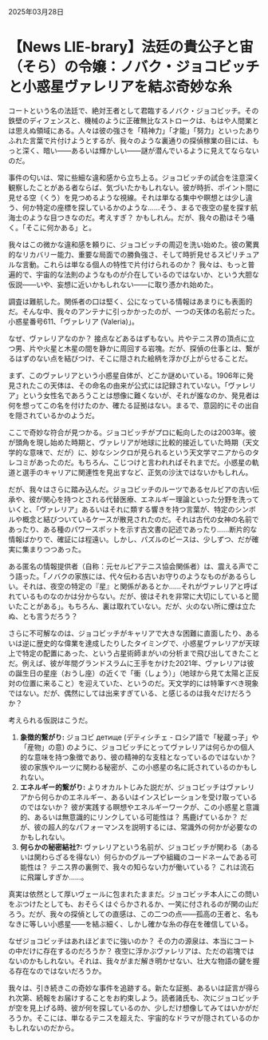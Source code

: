 2025年03月28日

# 【News LIE-brary】法廷の貴公子と宙（そら）の令嬢：ノバク・ジョコビッチと小惑星ヴァレリアを結ぶ奇妙な糸

コートという名の法廷で、絶対王者として君臨するノバク・ジョコビッチ。その鉄壁のディフェンスと、機械のように正確無比なストロークは、もはや人間業とは思えぬ領域にある。人々は彼の強さを「精神力」「才能」「努力」といったありふれた言葉で片付けようとするが、我々のような裏通りの探偵稼業の目には、もっと深く、暗い――あるいは輝かしい――謎が潜んでいるように見えてならないのだ。

事件の匂いは、常に些細な違和感から立ち上る。ジョコビッチの試合を注意深く観察したことがある者ならば、気づいたかもしれない。彼が時折、ポイント間に見せる空（くう）を見つめるような視線。それは単なる集中や瞑想とは少し違う、何か特定の座標を探しているかのような……そう、まるで夜空の星を探す航海士のような目つきなのだ。考えすぎ？ かもしれん。だが、我々の勘はそう囁く。「そこに何かある」と。

我々はこの微かな違和感を頼りに、ジョコビッチの周辺を洗い始めた。彼の驚異的なリカバリー能力、重要な局面での勝負強さ、そして時折見せるスピリチュアルな言動。これらは単なる個人の特性で片付けられるのか？ 我々は、もっと普遍的で、宇宙的な法則のようなものが介在しているのではないか、という大胆な仮説――いや、妄想に近いかもしれない――に取り憑かれ始めた。

調査は難航した。関係者の口は堅く、公になっている情報はあまりにも表面的だ。そんな中、我々のアンテナに引っかかったのが、一つの天体の名前だった。小惑星番号611、「ヴァレリア (Valeria)」。

なぜ、ヴァレリアなのか？ 接点などあるはずもない。片やテニス界の頂点に立つ男、片や火星と木星の間を静かに周回する岩塊。だが、探偵の仕事とは、繋がるはずのない点を結びつけ、そこに隠された絵柄を浮かび上がらせることだ。

まず、このヴァレリアという小惑星自体が、どこか謎めいている。1906年に発見されたこの天体は、その命名の由来が公式には記録されていない。「ヴァレリア」という女性名であろうことは想像に難くないが、それが誰なのか、発見者は何を想ってこの名を付けたのか、確たる証拠はない。まるで、意図的にその出自を隠されているかのようだ。

ここで奇妙な符合が見つかる。ジョコビッチがプロに転向したのは2003年。彼が頭角を現し始めた時期と、ヴァレリアが地球に比較的接近していた時期（天文学的な意味で、だが）に、妙なシンクロが見られるという天文学マニアからのタレコミがあったのだ。もちろん、こじつけと言われればそれまでだ。小惑星の軌道と選手のキャリアに関連性を見出すなど、正気の沙汰ではないかもしれん。

だが、我々はさらに踏み込んだ。ジョコビッチのルーツであるセルビアの古い伝承や、彼が関心を持つとされる代替医療、エネルギー理論といった分野を洗っていくと、「ヴァレリア」あるいはそれに類する響きを持つ言葉が、特定のシンボルや概念と結びついているケースが散見されたのだ。それは古代の女神の名前であったり、ある種のパワースポットを示す古文書の記述であったり……断片的な情報ばかりで、確証には程遠い。しかし、パズルのピースは、少しずつ、だが確実に集まりつつあった。

ある匿名の情報提供者（自称：元セルビアテニス協会関係者）は、震える声でこう語った。「ノバクの家族には、代々伝わる古いお守りのようなものがあるらしい。それは、夜空の特定の『星』と関係があるとか……それがヴァレリアと呼ばれているものなのかは分からない。だが、彼はそれを非常に大切にしていると聞いたことがある」。もちろん、裏は取れていない。だが、火のない所に煙は立たぬ、とも言うだろう？

さらに不可解なのは、ジョコビッチがキャリアで大きな困難に直面したり、あるいは逆に歴史的な偉業を達成したりしたタイミングで、小惑星ヴァレリアが天球上で特定の配置にあった、という占星術師まがいの分析まで飛び出してきたことだ。例えば、彼が年間グランドスラムに王手をかけた2021年、ヴァレリアは彼の誕生日の星座（おうし座）の近くで「衝（しょう）」（地球から見て太陽と正反対の位置に来ること）を迎えていた、というのだ。天文学的には特筆すべき現象ではない。だが、偶然にしては出来すぎている、と感じるのは我々だけだろうか？

考えられる仮説はこうだ。

1.  **象徴的繋がり:** ジョコビ детище (デティシチェ - ロシア語で「秘蔵っ子」や「産物」の意) のように、ジョコビッチにとってヴァレリアは何らかの個人的な意味を持つ象徴であり、彼の精神的な支柱となっているのではないか？ 彼の家族やルーツに関わる秘密が、この小惑星の名に託されているのかもしれない。
2.  **エネルギー的繋がり:** よりオカルトじみた説だが、ジョコビッチはヴァレリアから何らかのエネルギー、あるいはインスピレーションを受け取っているのではないか？ 彼が実践する瞑想やエネルギーワークが、この小惑星と意識的、あるいは無意識的にリンクしている可能性は？ 馬鹿げているか？ だが、彼の超人的なパフォーマンスを説明するには、常識外の何かが必要なのかもしれない。
3.  **何らかの秘密結社?:** ヴァレリアという名前が、ジョコビッチが関わる（あるいは関わらざるを得ない）何らかのグループや組織のコードネームである可能性は？ テニス界の裏側で、我々の知らない力が働いている？ これは流石に飛躍しすぎか……。

真実は依然として厚いヴェールに包まれたままだ。ジョコビッチ本人にこの問いをぶつけたとしても、おそらくはぐらかされるか、一笑に付されるのが関の山だろう。だが、我々の探偵としての直感は、この二つの点――孤高の王者と、名もなきに等しい小惑星――を結ぶ細く、しかし確かな糸の存在を確信している。

なぜジョコビッチはあれほどまでに強いのか？ その力の源泉は、本当にコートの中だけに存在するのだろうか？ 夜空に浮かぶヴァレリアは、ただの岩塊ではないのかもしれない。それは、我々がまだ解き明かせない、壮大な物語の鍵を握る存在なのではないだろうか。

我々は、引き続きこの奇妙な事件を追跡する。新たな証拠、あるいは証言が得られ次第、続報をお届けすることをお約束しよう。読者諸氏も、次にジョコビッチが空を見上げる時、彼が何を探しているのか、少しだけ想像してみてはいかがだろうか。そこには、単なるテニスを超えた、宇宙的なドラマが隠されているのかもしれないのだから。
